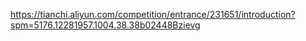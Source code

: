 https://tianchi.aliyun.com/competition/entrance/231651/introduction?spm=5176.12281957.1004.38.38b02448Bzievg